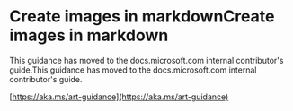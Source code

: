 # <a name="create-images-in-markdown"></a><span data-ttu-id="8f41e-101">Create images in markdown</span><span class="sxs-lookup"><span data-stu-id="8f41e-101">Create images in markdown</span></span>

<span data-ttu-id="8f41e-102">This guidance has moved to the docs.microsoft.com internal contributor's guide.</span><span class="sxs-lookup"><span data-stu-id="8f41e-102">This guidance has moved to the docs.microsoft.com internal contributor's guide.</span></span>

[https://aka.ms/art-guidance](https://aka.ms/art-guidance)
